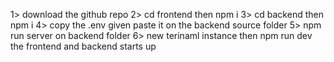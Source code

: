 1> download the github repo 
2> cd frontend then npm i 
3> cd backend then npm i 
4> copy the .env given paste it on the backend source folder
5> npm run server on backend folder
6> new terinaml instance then npm run dev 
the frontend and backend starts up 

